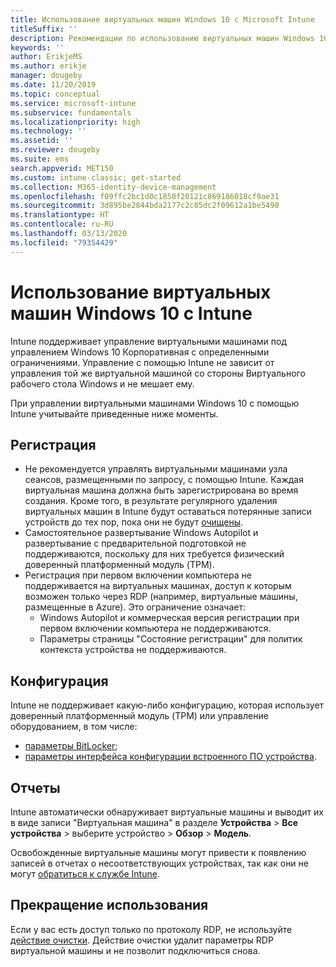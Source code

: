```yaml
---
title: Использование виртуальных машин Windows 10 с Microsoft Intune
titleSuffix: ''
description: Рекомендации по использованию виртуальных машин Windows 10 с Microsoft Intune
keywords: ''
author: ErikjeMS
ms.author: erikje
manager: dougeby
ms.date: 11/20/2019
ms.topic: conceptual
ms.service: microsoft-intune
ms.subservice: fundamentals
ms.localizationpriority: high
ms.technology: ''
ms.assetid: ''
ms.reviewer: dougeby
ms.suite: ems
search.appverid: MET150
ms.custom: intune-classic; get-started
ms.collection: M365-identity-device-management
ms.openlocfilehash: f09ffc2bc1d0c1850f20121c869186018cf9ae31
ms.sourcegitcommit: 3d895be2844bda2177c2c85dc2f09612a1be5490
ms.translationtype: HT
ms.contentlocale: ru-RU
ms.lasthandoff: 03/13/2020
ms.locfileid: "79354429"
---
```

# <a name="using-windows-10-virtual-machines-with-intune"></a>Использование виртуальных машин Windows 10 с Intune

Intune поддерживает управление виртуальными машинами под управлением Windows 10 Корпоративная с определенными ограничениями. Управление с помощью Intune не зависит от управления той же виртуальной машиной со стороны Виртуального рабочего стола Windows и не мешает ему.

При управлении виртуальными машинами Windows 10 с помощью Intune учитывайте приведенные ниже моменты.

## <a name="enrollment"></a>Регистрация
- Не рекомендуется управлять виртуальными машинами узла сеансов, размещенными по запросу, с помощью Intune. Каждая виртуальная машина должна быть зарегистрирована во время создания. Кроме того, в результате регулярного удаления виртуальных машин в Intune будут оставаться потерянные записи устройств до тех пор, пока они не будут [очищены](../remote-actions/devices-wipe.md#automatically-delete-devices-with-cleanup-rules). 
- Самостоятельное развертывание Windows Autopilot и развертывание с предварительной подготовкой не поддерживаются, поскольку для них требуется физический доверенный платформенный модуль (TPM). 
- Регистрация при первом включении компьютера не поддерживается на виртуальных машинах, доступ к которым возможен только через RDP (например, виртуальные машины, размещенные в Azure). Это ограничение означает:
    - Windows Autopilot и коммерческая версия регистрации при первом включении компьютера не поддерживаются.
    - Параметры страницы "Состояние регистрации" для политик контекста устройства не поддерживаются.

## <a name="configuration"></a>Конфигурация
Intune не поддерживает какую-либо конфигурацию, которая использует доверенный платформенный модуль (TPM) или управление оборудованием, в том числе:
- [параметры BitLocker](../configuration/device-profiles.md#endpoint-protection);
- [параметры интерфейса конфигурации встроенного ПО устройства](../configuration/device-profiles.md#device-firmware-configuration-interface).

## <a name="reporting"></a>Отчеты
Intune автоматически обнаруживает виртуальные машины и выводит их в виде записи "Виртуальная машина" в разделе **Устройства** > **Все устройства** > выберите устройство > **Обзор** > **Модель**. 

Освобожденные виртуальные машины могут привести к появлению записей в отчетах о несоответствующих устройствах, так как они не могут [обратиться к службе Intune](../configuration/device-profile-troubleshoot.md#how-long-does-it-take-for-devices-to-get-a-policy-profile-or-app-after-they-are-assigned).

## <a name="retirement"></a>Прекращение использования
Если у вас есть доступ только по протоколу RDP, не используйте [действие очистки](../remote-actions/devices-wipe.md#wipe). Действие очистки удалит параметры RDP виртуальной машины и не позволит подключиться снова.


